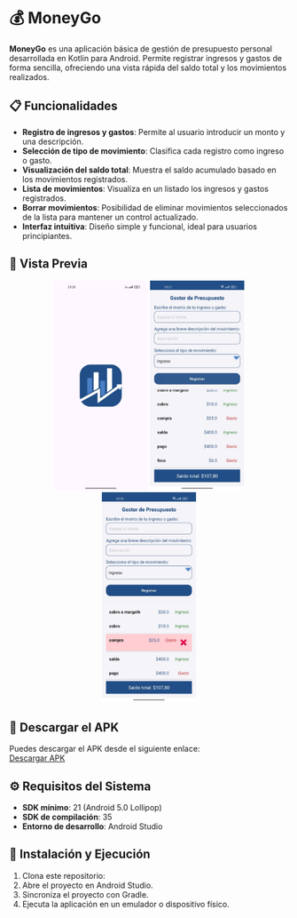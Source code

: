 # 💰 MoneyGo  

**MoneyGo** es una aplicación básica de gestión de presupuesto personal desarrollada en Kotlin para Android. Permite registrar ingresos y gastos de forma sencilla, ofreciendo una vista rápida del saldo total y los movimientos realizados.  

## 📋 Funcionalidades  

- **Registro de ingresos y gastos**: Permite al usuario introducir un monto y una descripción.  
- **Selección de tipo de movimiento**: Clasifica cada registro como ingreso o gasto.  
- **Visualización del saldo total**: Muestra el saldo acumulado basado en los movimientos registrados.  
- **Lista de movimientos**: Visualiza en un listado los ingresos y gastos registrados.
- **Borrar movimientos**: Posibilidad de eliminar movimientos seleccionados de la lista para mantener un control actualizado.  
- **Interfaz intuitiva**: Diseño simple y funcional, ideal para usuarios principiantes.  

## 📲 Vista Previa  

<div align="center">
    <img src="asstets/img1.jpeg" alt="Pantalla de Inicio" width="170">
    <img src="asstets/img2.jpeg" alt="Registro de Movimientos" width="170">
    <img src="asstets/img3.jpeg" alt="Lista de Movimientos" width="170">
</div>  

## 📲 Descargar el APK

Puedes descargar el APK desde el siguiente enlace:  
[Descargar APK](apk)

## ⚙️ Requisitos del Sistema  

- **SDK mínimo**: 21 (Android 5.0 Lollipop)  
- **SDK de compilación**: 35  
- **Entorno de desarrollo**: Android Studio  

## 🚀 Instalación y Ejecución  

1. Clona este repositorio:
2. Abre el proyecto en Android Studio.
3. Sincroniza el proyecto con Gradle.
4. Ejecuta la aplicación en un emulador o dispositivo físico.
